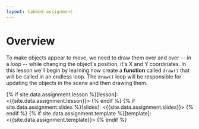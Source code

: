 ```yaml
---
layout: tabbed-assignment
---
```


# Overview

<!--img class="overview-image" src=""-->

To make objects appear to move, we need to draw them over and over -- in a loop -- while changing the object's position, it's X and Y coordinates. In this lesson we'll begin by learning how create a **function** called `draw()` that will be called in an endless loop. The `draw()` loop will be responsible for updating the objects in the scene and then drawing them.

<!-- Don't edit links here, change them in _data/assignment.yml instead, -->

{% if site.data.assignment.lesson   %}[lesson]: <{{site.data.assignment.lesson}}>     {% endif %}
{% if site.data.assignment.slides   %}[slides]:   <{{site.data.assignment.slides}}>   {% endif %}
{% if site.data.assignment.template %}[template]: <{{site.data.assignment.template}}> {% endif %}
